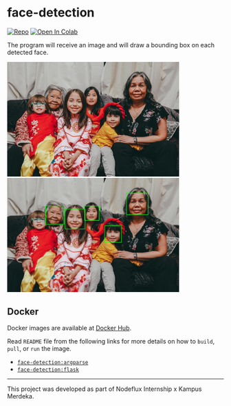 # face-detection

[![Repo](https://badgen.net/badge/icon/GitHub?icon=github&label)](https://github.com/Xu-Justin/face-detection) [![Open In Colab](https://colab.research.google.com/assets/colab-badge.svg)](https://colab.research.google.com/drive/1XvDY8wFhDMQ3VFr2aX9InjU1ZGXfzPM1?usp=sharing)

The program will receive an image and will draw a bounding box on each detected face.

<p float="left">
  <img src="sample_image/0.jpg" width="400" />
  <img src="sample_output/result-0.jpg" width="400" /> 
</p>

## Docker

Docker images are available at [Docker Hub](https://hub.docker.com/repository/docker/jstnxu/face-detection/tags).

Read `README` file from the following links for more details on how to `build`, `pull`, or `run` the image.

 * [`face-detection:argparse`](argparse/README.md)
 * [`face-detection:flask`](flask/README.md)

---

This project was developed as part of Nodeflux Internship x Kampus Merdeka.

